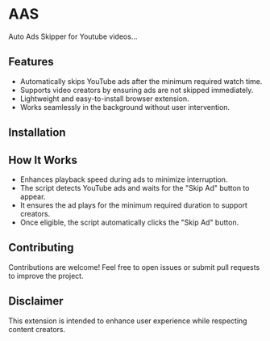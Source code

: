 # AAS
Auto Ads Skipper for Youtube videos...

## Features

- Automatically skips YouTube ads after the minimum required watch time.
- Supports video creators by ensuring ads are not skipped immediately.
- Lightweight and easy-to-install browser extension.
- Works seamlessly in the background without user intervention.

## Installation



## How It Works

- Enhances playback speed during ads to minimize interruption.
- The script detects YouTube ads and waits for the "Skip Ad" button to appear.
- It ensures the ad plays for the minimum required duration to support creators.
- Once eligible, the script automatically clicks the "Skip Ad" button.

## Contributing

Contributions are welcome! Feel free to open issues or submit pull requests to improve the project.

## Disclaimer

This extension is intended to enhance user experience while respecting content creators.